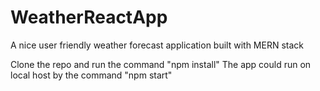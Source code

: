 # WeatherReactApp
A nice user friendly weather forecast application built with MERN stack

Clone the repo and run the command "npm install"
The app could run on local host by the command "npm start"
